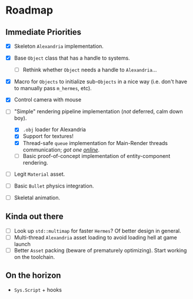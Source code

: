 # Roadmap

## Immediate Priorities
- [x] Skeleton `Alexandria` implementation.
- [x] Base `Object` class that has a handle to systems.
	+ [ ] Rethink whether `Object` needs a handle to `Alexandria`...
- [x] Macro for `Objects` to initialize sub-`Objects` in a nice way (i.e. don't have to manually pass `m_hermes`, etc).

- [x] Control camera with mouse
- [ ] "Simple" rendering pipeline implementation (_not_ deferred, calm down boy).
	+ [x] `.obj` loader for Alexandria
	+ [x] Support for textures!
	+ [x] Thread-safe `queue` implementation for Main-Render threads communication; *got one [online](http://www.moodycamel.com/blog/2014/a-fast-general-purpose-lock-free-queue-for-c++)*.
	+ [ ] Basic proof-of-concept implementation of entity-component rendering.
- [ ] Legit `Material` asset.
- [ ] Basic `Bullet` physics integration.
- [ ] Skeletal animation.

## Kinda out there
- [ ] Look up `std::multimap` for faster `Hermes`? Of better design in general.
- [ ] Multi-thread `Alexandria` asset loading to avoid loading hell at game launch
- [ ] Better `Asset` packing (beware of prematurely optimizing). Start working on the toolchain.

## On the horizon
- `Sys.Script` + hooks